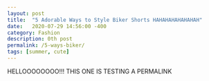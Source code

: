 ```yaml
---
layout: post
title:  "5 Adorable Ways to Style Biker Shorts HAHAHAHAHAHAHAH"
date:   2020-07-29 14:56:00 -400
category: Fashion
description: 0th post
permalink: /5-ways-biker/
tags: [summer, cute]
---
```


HELLOOOOOOOO!!!
THIS ONE IS TESTING A PERMALINK
